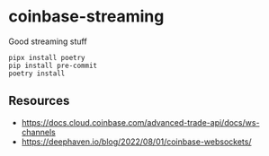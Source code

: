 # coinbase-streaming
Good streaming stuff

```
pipx install poetry
pip install pre-commit
poetry install
```

## Resources

- https://docs.cloud.coinbase.com/advanced-trade-api/docs/ws-channels
- https://deephaven.io/blog/2022/08/01/coinbase-websockets/